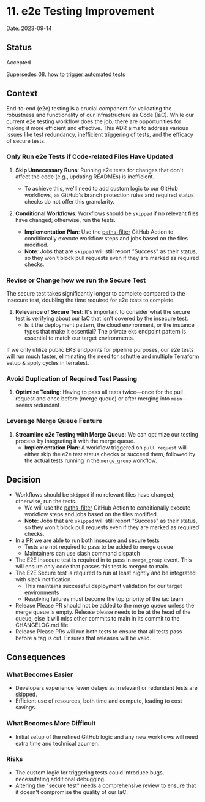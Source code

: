 # 11. e2e Testing Improvement

Date: 2023-09-14

## Status

Accepted

Supersedes [08. how to trigger automated tests](0008-how-to-trigger-automated-tests.md)

## Context

End-to-end (e2e) testing is a crucial component for validating the robustness and functionality of our Infrastructure as Code (IaC). While our current e2e testing workflow does the job, there are opportunities for making it more efficient and effective. This ADR aims to address various issues like test redundancy, inefficient triggering of tests, and the efficacy of secure tests.

### Only Run e2e Tests if Code-related Files Have Updated

1. **Skip Unnecessary Runs**: Running e2e tests for changes that don't affect the code (e.g., updating READMEs) is inefficient.
    - To achieve this, we'll need to add custom logic to our GitHub workflows, as GitHub's branch protection rules and required status checks do not offer this granularity.

2. **Conditional Workflows**: Workflows should be `skipped` if no relevant files have changed; otherwise, run the tests.
    - **Implementation Plan**: Use the [paths-filter](https://github.com/dorny/paths-filter) GitHub Action to conditionally execute workflow steps and jobs based on the files modified.
    - **Note**: Jobs that are `skipped` will still report "Success" as their status, so they won't block pull requests even if they are marked as required checks.

### Revise or Change how we run the Secure Test

The secure test takes significantly longer to complete compared to the insecure test, doubling the time required for e2e tests to complete.

1. **Relevance of Secure Test**: It's important to consider what the secure test is verifying about our IaC that isn't covered by the insecure test.
    - Is it the deployment pattern, the cloud environment, or the instance types that make it essential? The private eks endpoint pattern is essential to match our target environments.

If we only utilize public EKS endpoints for pipeline purposes, our e2e tests will run much faster, eliminating the need for sshuttle and multiple Terraform setup & apply cycles in terratest.

### Avoid Duplication of Required Test Passing

1. **Optimize Testing**: Having to pass all tests twice—once for the pull request and once before (merge queue) or after merging into `main`—seems redundant.

### Leverage Merge Queue Feature

1. **Streamline e2e Testing with Merge Queue**: We can optimize our testing process by integrating it with the merge queue.
    - **Implementation Plan**: A workflow triggered on `pull request` will either skip the e2e test status checks or succeed them, followed by the actual tests running in the `merge_group` workflow.

## Decision

- Workflows should be `skipped` if no relevant files have changed; otherwise, run the tests.
  - We will use the [paths-filter](https://github.com/dorny/paths-filter) GitHub Action to conditionally execute workflow steps and jobs based on the files modified.
  - **Note**: Jobs that are `skipped` will still report "Success" as their status, so they won't block pull requests even if they are marked as required checks.
- In a PR we are able to run both insecure and secure tests
  - Tests are not required to pass to be added to merge queue
  - Maintainers can use slash command dispatch
- The E2E Insecure test is required in to pass in `merge_group` event. This will ensure only code that passes this test is merged to main.
- The E2E Secure test is required to run at least nightly and be integrated with slack notification
  - This maintains successful deployment validation for our target environments
  - Resolving failures must become the top priority of the iac team
- Release Please PR should not be added to the merge queue unless the merge queue is empty. Release please needs to be at the head of the queue, else it will miss other commits to main in its commit to the CHANGELOG.md file.
- Release Please PRs will run both tests to ensure that all tests pass before a tag is cut. Ensures that releases will be valid.

## Consequences

### What Becomes Easier

- Developers experience fewer delays as irrelevant or redundant tests are skipped.
- Efficient use of resources, both time and compute, leading to cost savings.

### What Becomes More Difficult

- Initial setup of the refined GitHub logic and any new workflows will need extra time and technical acumen.

### Risks

- The custom logic for triggering tests could introduce bugs, necessitating additional debugging.
- Altering the "secure test" needs a comprehensive review to ensure that it doesn't compromise the quality of our IaC.
